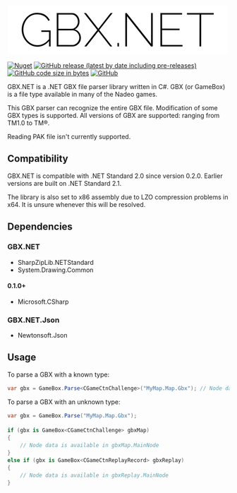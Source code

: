 ![GBX.NET](logo.png)

[![Nuget](https://img.shields.io/nuget/v/GBX.NET?style=for-the-badge)](https://www.nuget.org/packages/GBX.NET/)
[![GitHub release (latest by date including pre-releases)](https://img.shields.io/github/v/release/BigBang1112/gbx-net?include_prereleases&style=for-the-badge)](https://github.com/BigBang1112/gbx-net/releases/latest)
[![GitHub code size in bytes](https://img.shields.io/github/languages/code-size/BigBang1112/gbx-net?style=for-the-badge)](#)
[![GitHub](https://img.shields.io/github/license/BigBang1112/gbx-net?style=for-the-badge)](#)

GBX.NET is a .NET GBX file parser library written in C#. GBX (or GameBox) is a file type available in many of the Nadeo games.

This GBX parser can recognize the entire GBX file. Modification of some GBX types is supported.
All versions of GBX are supported: ranging from TM1.0 to TM®.

Reading PAK file isn't currently supported.

## Compatibility

GBX.NET is compatible with .NET Standard 2.0 since version 0.2.0. Earlier versions are built on .NET Standard 2.1.

The library is also set to x86 assembly due to LZO compression problems in x64. It is unsure whenever this will be resolved.

## Dependencies

### GBX.NET
- SharpZipLib.NETStandard
- System.Drawing.Common

#### 0.1.0+
- Microsoft.CSharp

### GBX.NET.Json
- Newtonsoft.Json

## Usage

To parse a GBX with a known type:

```cs
var gbx = GameBox.Parse<CGameCtnChallenge>("MyMap.Map.Gbx"); // Node data is available in gbx.MainNode
```

To parse a GBX with an unknown type:

```cs
var gbx = GameBox.Parse("MyMap.Map.Gbx");

if (gbx is GameBox<CGameCtnChallenge> gbxMap)
{
    // Node data is available in gbxMap.MainNode
}
else if (gbx is GameBox<CGameCtnReplayRecord> gbxReplay)
{
    // Node data is available in gbxReplay.MainNode
}
```
